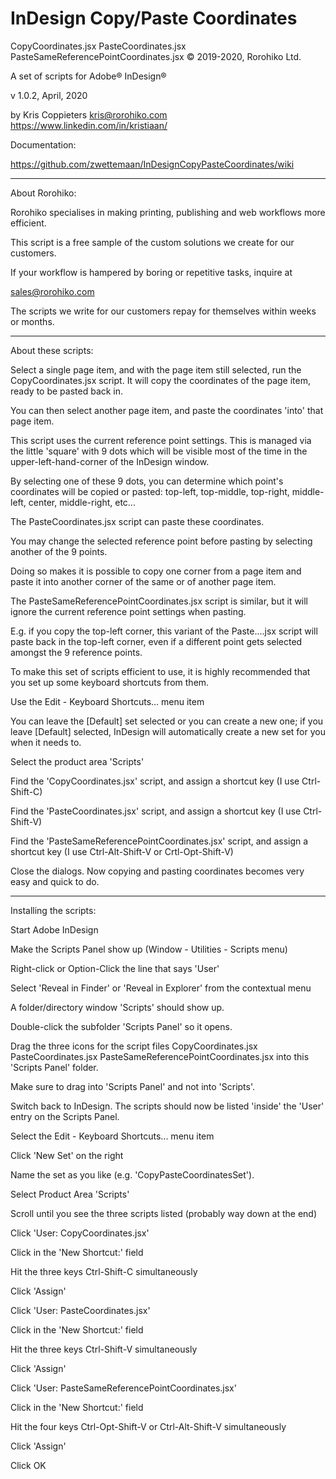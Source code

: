 # InDesign Copy/Paste Coordinates

CopyCoordinates.jsx
PasteCoordinates.jsx
PasteSameReferencePointCoordinates.jsx
© 2019-2020, Rorohiko Ltd.

A set of scripts for Adobe® InDesign®

v 1.0.2, April, 2020

by Kris Coppieters kris@rorohiko.com
https://www.linkedin.com/in/kristiaan/

Documentation:

https://github.com/zwettemaan/InDesignCopyPasteCoordinates/wiki

----------------

About Rorohiko:

Rorohiko specialises in making printing, publishing and web workflows
more efficient.

This script is a free sample of the custom solutions we create for our
customers.

If your workflow is hampered by boring or repetitive tasks, inquire at

sales@rorohiko.com

The scripts we write for our customers repay for themselves within weeks
or months.

---------------

About these scripts:

Select a single page item, and with the page item still selected, run
the CopyCoordinates.jsx script. It will copy the coordinates of the page
item, ready to be pasted back in.

You can then select another page item, and paste the coordinates 'into'
that page item.

This script uses the current reference point settings. This is managed
via the little 'square' with 9 dots which will be visible most of the
time in the upper-left-hand-corner of the InDesign window.

By selecting one of these 9 dots, you can determine which point's
coordinates will be copied or pasted: top-left, top-middle, top-right,
middle-left, center, middle-right, etc...

The PasteCoordinates.jsx script can paste these coordinates.

You may change the selected reference point before pasting by selecting
another of the 9 points.

Doing so makes it is possible to copy one corner from a page item and
paste it into another corner of the same or of another page item.

The PasteSameReferencePointCoordinates.jsx script is similar, but it
will ignore the current reference point settings when pasting.

E.g. if you copy the top-left corner, this variant of the Paste....jsx
script will paste back in the top-left corner, even if a different point
gets selected amongst the 9 reference points.

To make this set of scripts efficient to use, it is highly recommended
that you set up some keyboard shortcuts from them.

Use the Edit - Keyboard Shortcuts... menu item

You can leave the [Default] set selected or you can create a new one; if
you leave [Default] selected, InDesign will automatically create a new
set for you when it needs to.

Select the product area 'Scripts'

Find the 'CopyCoordinates.jsx' script, and assign a shortcut key (I use
Ctrl-Shift-C)

Find the 'PasteCoordinates.jsx' script, and assign a shortcut key (I use
Ctrl-Shift-V)

Find the 'PasteSameReferencePointCoordinates.jsx' script, and assign a
shortcut key (I use Ctrl-Alt-Shift-V or Crtl-Opt-Shift-V)

Close the dialogs. Now copying and pasting coordinates becomes very easy
and quick to do.

---------------

Installing the scripts:

  Start Adobe InDesign
  
  Make the Scripts Panel show up (Window - Utilities - Scripts menu)

  Right-click or Option-Click the line that says 'User' 

  Select 'Reveal in Finder' or 'Reveal in Explorer' from the contextual menu

  A folder/directory window 'Scripts' should show up.

  Double-click the subfolder 'Scripts Panel' so it opens.

  Drag the three icons for the script files
    CopyCoordinates.jsx
    PasteCoordinates.jsx
    PasteSameReferencePointCoordinates.jsx
  into this 'Scripts Panel' folder.

  Make sure to drag into 'Scripts Panel' and not into 'Scripts'.
  
  Switch back to InDesign. The scripts should now be listed 'inside' the
  'User' entry on the Scripts Panel.

  Select the Edit - Keyboard Shortcuts... menu item

  Click 'New Set' on the right

  Name the set as you like (e.g. 'CopyPasteCoordinatesSet').

  Select Product Area 'Scripts'

  Scroll until you see the three scripts listed (probably way down at the end)

  Click 'User: CopyCoordinates.jsx'

  Click in the 'New Shortcut:' field

  Hit the three keys Ctrl-Shift-C simultaneously

  Click 'Assign'

  Click 'User: PasteCoordinates.jsx'

  Click in the 'New Shortcut:' field

  Hit the three keys Ctrl-Shift-V simultaneously

  Click 'Assign'

  Click 'User: PasteSameReferencePointCoordinates.jsx'

  Click in the 'New Shortcut:' field

  Hit the four keys Ctrl-Opt-Shift-V or Ctrl-Alt-Shift-V simultaneously

  Click 'Assign'

  Click OK
